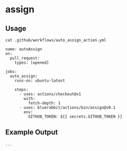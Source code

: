 # assign

## Usage

```
cat .github/workflows/auto_assign_action.yml
```

```workflow
name: autoAssign
on:
  pull_request:
    types: [opened]

jobs:
  auto_assign:
    runs-on: ubuntu-latest

    steps:
      - uses: actions/checkout@v1
        with:
          fetch-depth: 1
      - uses: bluerabbit/actions/bin/assign@v0.1
        env:
          GITHUB_TOKEN: ${{ secrets.GITHUB_TOKEN }}
```

## Example Output

```
...
```
